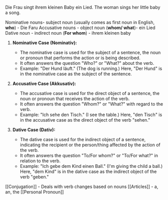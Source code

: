 Die Frau singt ihrem kleinen Baby ein Lied.
The woman sings her little baby a song.

Nominative nouns- subject noun (usually comes as first noun in English, **who**)  - Die Faru
Accusative nouns - object noun (**whom/ what**)- ein Lied
Dative noun - indirect noun (**For whom**) - ihrem kleinen baby

1. **Nominative Case (Nominativ):**
    
    - The nominative case is used for the subject of a sentence, the noun or pronoun that performs the action or is being described.
    - It often answers the question "Who?" or "What?" about the verb.
    - Example: "Der Hund läuft." (The dog is running.) Here, "Der Hund" is in the nominative case as the subject of the sentence.
2. **Accusative Case (Akkusativ):**
    
    - The accusative case is used for the direct object of a sentence, the noun or pronoun that receives the action of the verb.
    - It often answers the question "Whom?" or "What?" with regard to the verb.
    - Example: "Ich sehe den Tisch." (I see the table.) Here, "den Tisch" is in the accusative case as the direct object of the verb "sehen."
3. **Dative Case (Dativ):**
    
    - The dative case is used for the indirect object of a sentence, indicating the recipient or the person/thing affected by the action of the verb.
    - It often answers the question "To/For whom?" or "To/For what?" in relation to the verb.
    - Example: "Ich gebe dem Kind einen Ball." (I'm giving the child a ball.) Here, "dem Kind" is in the dative case as the indirect object of the verb "geben."



[[Conjugation]] - Deals with verb changes based on nouns
[[Articles]] - a, an, the
[[Personal Pronoun]]



